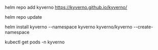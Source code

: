 helm repo add kyverno https://kyverno.github.io/kyverno/

helm repo update

helm install kyverno --namespace kyverno kyverno/kyverno --create-namespace

kubectl get pods -n kyverno

